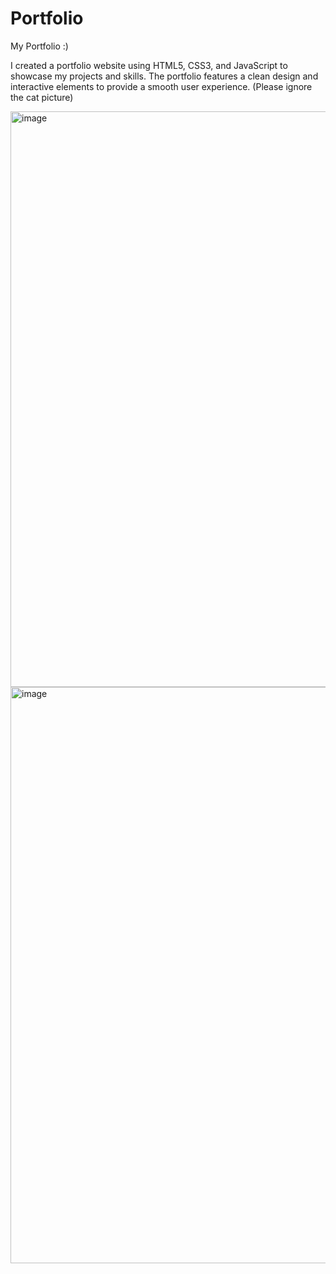 # Portfolio
My Portfolio :)

I created a portfolio website using HTML5, CSS3, and JavaScript to showcase my projects and skills. The portfolio features a clean design and interactive elements to provide a smooth user experience.
(Please ignore the cat picture)

<img width="1869" height="921" alt="image" src="https://github.com/user-attachments/assets/9eb10ce4-989b-4c3f-bb6c-dc424da940d8" />
<img width="1872" height="922" alt="image" src="https://github.com/user-attachments/assets/5425bbeb-ddf3-4555-bb3e-0d15ec94a498" />
